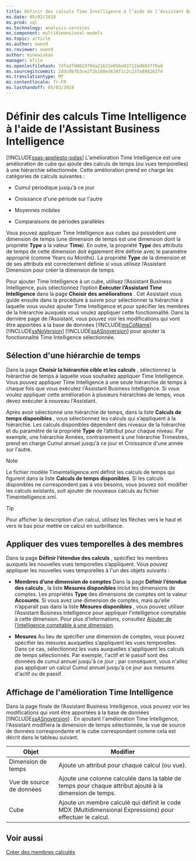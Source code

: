 ```yaml
---
title: Définir des calculs Time Intelligence à l’aide de l’Assistant Business Intelligence | Documents Microsoft
ms.date: 05/02/2018
ms.prod: sql
ms.technology: analysis-services
ms.component: multidimensional-models
ms.topic: article
ms.author: owend
ms.reviewer: owend
author: minewiskan
manager: kfile
ms.openlocfilehash: 74fa3f0001979da21b22e056e03711bd6037f9a8
ms.sourcegitcommit: 2ddc0bfb3ce2f2b160e3638f1c2c237a898263f4
ms.translationtype: MT
ms.contentlocale: fr-FR
ms.lasthandoff: 05/03/2018
---
```

# <a name="define-time-intelligence-calculations-using-the-business-intelligence-wizard"></a>Définir des calculs Time Intelligence à l'aide de l'Assistant Business Intelligence
[!INCLUDE[ssas-appliesto-sqlas](../../includes/ssas-appliesto-sqlas.md)]
  L'amélioration Time Intelligence est une amélioration de cube qui ajoute des calculs de temps (ou vues temporelles) à une hiérarchie sélectionnée. Cette amélioration prend en charge les catégories de calculs suivantes :  
  
-   Cumul périodique jusqu'à ce jour  
  
-   Croissance d'une période sur l'autre  
  
-   Moyennes mobiles  
  
-   Comparaisons de périodes parallèles  
  
 Vous pouvez appliquer Time Intelligence aux cubes qui possèdent une dimension de temps (une dimension de temps est une dimension dont la propriété **Type** a la valeur **Time**). En outre, la propriété **Type** des attributs de temps de cette dimension doit également être définie avec le paramètre approprié (comme Years ou Months). La propriété **Type** de la dimension et de ses attributs est correctement définie si vous utilisez l’Assistant Dimension pour créer la dimension de temps.  
  
 Pour ajouter Time Intelligence à un cube, utilisez l’Assistant Business Intelligence, puis sélectionnez l’option **Exécuter l’Assistant Time Intelligence** dans la page **Choisir des améliorations** . Cet Assistant vous guide ensuite dans la procédure à suivre pour sélectionner la hiérarchie à laquelle vous voulez ajouter Time Intelligence et pour spécifier les membres de la hiérarchie auxquels vous voulez appliquer cette fonctionnalité. Dans la dernière page de l’Assistant, vous pouvez voir les modifications qui vont être apportées à la base de données [!INCLUDE[msCoName](../../includes/msconame-md.md)] [!INCLUDE[ssNoVersion](../../includes/ssnoversion-md.md)] [!INCLUDE[ssASnoversion](../../includes/ssasnoversion-md.md)] pour ajouter la fonctionnalité Time Intelligence sélectionnée.  
  
## <a name="selecting-a-time-hierarchy"></a>Sélection d'une hiérarchie de temps  
 Dans la page **Choisir la hiérarchie cible et les calculs** , sélectionnez la hiérarchie de temps à laquelle vous souhaitez appliquer Time Intelligence. Vous pouvez appliquer Time Intelligence à une seule hiérarchie de temps à chaque fois que vous exécutez l'Assistant Business Intelligence. Si vous voulez appliquer cette amélioration à plusieurs hiérarchies de temps, vous devez exécuter à nouveau l'Assistant.  
  
 Après avoir sélectionné une hiérarchie de temps, dans la liste **Calculs de temps disponibles** , vous sélectionnez les calculs qui s’appliquent à la hiérarchie. Les calculs disponibles dépendent des niveaux de la hiérarchie et du paramètre de la propriété **Type** de l’attribut pour chaque niveau. Par exemple, une hiérarchie Années, contrairement à une hiérarchie Trimestres, prend en charge Cumul annuel jusqu'à ce jour et Croissance d'une année sur l'autre.  
  
> [!NOTE]  
>  Le fichier modèle Timeintelligence.xml définit les calculs de temps qui figurent dans la liste **Calculs de temps disponibles**. Si les calculs disponibles ne correspondent pas à vos besoins, vous pouvez soit modifier les calculs existants, soit ajouter de nouveaux calculs au fichier Timeintelligence.xml.  
  
> [!TIP]  
>  Pour afficher la description d'un calcul, utilisez les flèches vers le haut et vers le bas pour mettre ce calcul en surbrillance.  
  
## <a name="apply-time-views-to-members"></a>Appliquer des vues temporelles à des membres  
 Dans la page **Définir l’étendue des calculs** , spécifiez les membres auxquels les nouvelles vues temporelles s’appliquent. Vous pouvez appliquer les nouvelles vues temporelles à l'un des objets suivants :  
  
-   **Membres d’une dimension de comptes** Dans la page **Définir l’étendue des calculs** , la liste **Mesures disponibles** inclut les dimensions de comptes. Les propriétés **Type** des dimensions de comptes ont la valeur **Accounts**. Si vous avez une dimension de comptes, mais qu’elle n’apparaît pas dans la liste **Mesures disponibles** , vous pouvez utiliser l’Assistant Business Intelligence pour appliquer l’intelligence comptable à cette dimension. Pour plus d’informations, consultez [Ajouter de l’intelligence comptable à une dimension](../../analysis-services/multidimensional-models/bi-wizard-add-account-intelligence-to-a-dimension.md).  
  
-   **Mesures** Au lieu de spécifier une dimension de comptes, vous pouvez spécifier les mesures auxquelles s’appliquent les vues temporelles. Dans ce cas, sélectionnez les vues auxquelles s'appliquent les calculs de temps sélectionnés. Par exemple, l'actif et le passif sont des données de cumul annuel jusqu'à ce jour ; par conséquent, vous n'allez pas appliquer un calcul Cumul annuel jusqu'à ce jour aux mesures d'actif ou de passif.  
  
## <a name="viewing-the-time-intelligence-enhancement"></a>Affichage de l'amélioration Time Intelligence  
 Dans la page finale de l’Assistant Business Intelligence, vous pouvez voir les modifications qui vont être apportées à la base de données [!INCLUDE[ssASnoversion](../../includes/ssasnoversion-md.md)] . En ajoutant l'amélioration Time Intelligence, l'Assistant modifiera la dimension de temps sélectionnée, la vue de source de données correspondante et le cube correspondant comme cela est décrit dans le tableau suivant.  
  
|Objet|Modifier|  
|------------|------------|  
|Dimension de temps|Ajoute un attribut pour chaque calcul (ou vue).|  
|Vue de source de données|Ajoute une colonne calculée dans la table de temps pour chaque attribut ajouté à la dimension de temps.|  
|Cube|Ajoute un membre calculé qui définit le code MDX (Multidimensional Expressions) pour effectuer le calcul.|  
  
## <a name="see-also"></a>Voir aussi  
 [Créer des membres calculés](../../analysis-services/multidimensional-models/create-calculated-members.md)  
  
  
